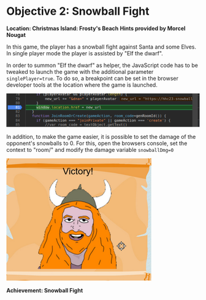 # Objective 2: Snowball Fight
**Location: Christmas Island: Frosty's Beach**
**Hints provided by Morcel Nougat**

In this game, the player has a snowball fight against Santa and some Elves.
In single player mode the player is assisted by "Elf the dwarf".

In order to summon "Elf the dwarf" as helper, the JavaScript code has to be tweaked to launch the game with the additional parameter `singlePlayer=true`. To do so, a breakpoint can be set in the browser developer tools at the location where the game is launched.

![Breakpoint](https://github.com/joergschwarzwaelder/hhc2023/blob/main/Objective-2/breakpoint.png)

In addition, to make the game easier, it is possible to set the damage of the opponent's snowballs to 0.
For this, open the browsers console, set the context to "room/" and modify the damage variable `snowballDmg=0`

![Win](https://github.com/joergschwarzwaelder/hhc2023/blob/main/Objective-2/win.png)

**Achievement: Snowball Fight**
<!--stackedit_data:
eyJoaXN0b3J5IjpbNzQ5NDA0NTI4LDEzNjExMDI3ODksLTE3Mz
A2MTE4MzEsMTU0MjkzOTk1MV19
-->